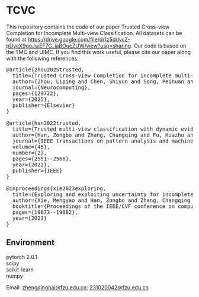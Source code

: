 # TCVC
This repository contains the code of our paper Trusted Cross-view Completion for Incomplete Multi-view Classification. All datasets can be found at https://drive.google.com/file/d/1z5ddycZ-pUyeX9goJwEF7G_iaBOucZUW/view?usp=sharing. Our code is based on the TMC and UIMC. If you find this work useful, please cite our paper along with the following references:

<pre>
@article{zhou2025trusted,
  title={Trusted Cross-view Completion for incomplete multi-view classification},
  author={Zhou, Liping and Chen, Shiyun and Song, Peihuan and Zheng, Qinghai and Yu, Yuanlong},
  journal={Neurocomputing},
  pages={129722},
  year={2025},
  publisher={Elsevier}
}
  
@article{han2022trusted,
  title={Trusted multi-view classification with dynamic evidential fusion},
  author={Han, Zongbo and Zhang, Changqing and Fu, Huazhu and Zhou, Joey Tianyi},
  journal={IEEE transactions on pattern analysis and machine intelligence},
  volume={45},
  number={2},
  pages={2551--2566},
  year={2022},
  publisher={IEEE}
}

@inproceedings{xie2023exploring,
  title={Exploring and exploiting uncertainty for incomplete multi-view classification},
  author={Xie, Mengyao and Han, Zongbo and Zhang, Changqing and Bai, Yichen and Hu, Qinghua},
  booktitle={Proceedings of the IEEE/CVF conference on computer vision and pattern recognition},
  pages={19873--19882},
  year={2023}
}
</pre>

## Environment
pytorch 2.0.1 <br />
scipy <br />
scikit-learn <br />
numpy <br />

Email: zhengqinghai@fzu.edu.cn; 231020042@fzu.edu.cn
